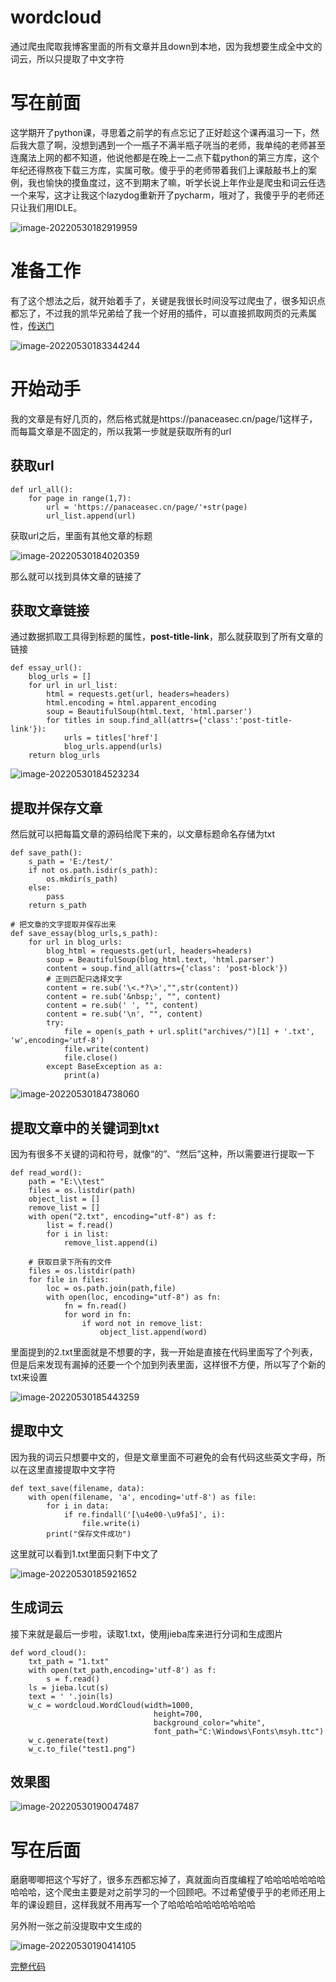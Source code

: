 # wordcloud

通过爬虫爬取我博客里面的所有文章并且down到本地，因为我想要生成全中文的词云，所以只提取了中文字符

# 写在前面

​    这学期开了python课，寻思着之前学的有点忘记了正好趁这个课再温习一下，然后我大意了啊，没想到遇到一个一瓶子不满半瓶子咣当的老师，我单纯的老师甚至连魔法上网的都不知道，他说他都是在晚上一二点下载python的第三方库，这个年纪还得熬夜下载三方库，实属可敬。傻乎乎的老师带着我们上课敲敲书上的案例，我也愉快的摸鱼度过，这不到期末了嘛，听学长说上年作业是爬虫和词云任选一个来写，这才让我这个lazydog重新开了pycharm，哦对了，我傻乎乎的老师还只让我们用IDLE。

![image-20220530182919959](https://s2.loli.net/2022/05/30/rWmVsL6KCA5uPnp.png)

# 准备工作

有了这个想法之后，就开始着手了，关键是我很长时间没写过爬虫了，很多知识点都忘了，不过我的凯华兄弟给了我一个好用的插件，可以直接抓取网页的元素属性，[传送门](https://github.com/huangwc94/scraping-helper-chrome-extension)

![image-20220530183344244](https://s2.loli.net/2022/05/30/B9WMXH6tjnReULv.png)

# 开始动手

我的文章是有好几页的，然后格式就是https://panaceasec.cn/page/1这样子，而每篇文章是不固定的，所以我第一步就是获取所有的url

## 获取url

```
def url_all():
    for page in range(1,7):
        url = 'https://panaceasec.cn/page/'+str(page)
        url_list.append(url)
```

获取url之后，里面有其他文章的标题

![image-20220530184020359](https://s2.loli.net/2022/05/30/wc1r28zDZXnjASk.png)

那么就可以找到具体文章的链接了

## 获取文章链接

通过数据抓取工具得到标题的属性，**post-title-link**，那么就获取到了所有文章的链接

```
def essay_url():
    blog_urls = []
    for url in url_list:
        html = requests.get(url, headers=headers)
        html.encoding = html.apparent_encoding
        soup = BeautifulSoup(html.text, 'html.parser')
        for titles in soup.find_all(attrs={'class':'post-title-link'}):
            urls = titles['href']
            blog_urls.append(urls)
    return blog_urls
```

![image-20220530184523234](https://s2.loli.net/2022/05/30/5wJGxQBrIcvAbph.png)

## 提取并保存文章

然后就可以把每篇文章的源码给爬下来的，以文章标题命名存储为txt

```
def save_path():
    s_path = 'E:/test/'
    if not os.path.isdir(s_path):
        os.mkdir(s_path)
    else:
        pass
    return s_path

# 把文章的文字提取并保存出来
def save_essay(blog_urls,s_path):
    for url in blog_urls:
        blog_html = requests.get(url, headers=headers)
        soup = BeautifulSoup(blog_html.text, 'html.parser')
        content = soup.find_all(attrs={'class': 'post-block'})
        # 正则匹配只选择文字
        content = re.sub('\<.*?\>',"",str(content))
        content = re.sub('&nbsp;', "", content)
        content = re.sub(' ', "", content)
        content = re.sub('\n', "", content)
        try:
            file = open(s_path + url.split("archives/")[1] + '.txt', 'w',encoding='utf-8')
            file.write(content)
            file.close()
        except BaseException as a:
            print(a)
```

![image-20220530184738060](https://s2.loli.net/2022/05/30/NL2CgXeK57OIMrV.png)

## 提取文章中的关键词到txt

因为有很多不关键的词和符号，就像“的”、“然后”这种，所以需要进行提取一下

```
def read_word():
    path = "E:\\test"
    files = os.listdir(path)
    object_list = []
    remove_list = []
    with open("2.txt", encoding="utf-8") as f:
        list = f.read()
        for i in list:
            remove_list.append(i)
    
    # 获取目录下所有的文件
    files = os.listdir(path)
    for file in files:
        loc = os.path.join(path,file)
        with open(loc, encoding="utf-8") as fn:
            fn = fn.read()
            for word in fn:
                if word not in remove_list:
                    object_list.append(word)
```

里面提到的2.txt里面就是不想要的字，我一开始是直接在代码里面写了个列表，但是后来发现有漏掉的还要一个个加到列表里面，这样很不方便，所以写了个新的txt来设置

![image-20220530185443259](https://s2.loli.net/2022/05/30/o64ZcmNXqDKg7yM.png)

## 提取中文

因为我的词云只想要中文的，但是文章里面不可避免的会有代码这些英文字母，所以在这里直接提取中文字符

```
def text_save(filename, data):
    with open(filename, 'a', encoding='utf-8') as file:
        for i in data:
            if re.findall('[\u4e00-\u9fa5]', i):
                file.write(i)
        print("保存文件成功")
```

这里就可以看到1.txt里面只剩下中文了

![image-20220530185921652](https://s2.loli.net/2022/05/30/RvdoOLgieJm26yz.png)

## 生成词云

接下来就是最后一步啦，读取1.txt，使用jieba库来进行分词和生成图片

```
def word_cloud():
    txt_path = "1.txt"
    with open(txt_path,encoding='utf-8') as f:
        s = f.read()
    ls = jieba.lcut(s)
    text = ' '.join(ls)
    w_c = wordcloud.WordCloud(width=1000,
                                height=700,
                                background_color="white",
                                font_path="C:\Windows\Fonts\msyh.ttc")
    w_c.generate(text)
    w_c.to_file("test1.png")
```

## 效果图

![image-20220530190047487](https://s2.loli.net/2022/05/30/nbw7vKEHQY9WeOC.png)

# 写在后面

磨磨唧唧把这个写好了，很多东西都忘掉了，真就面向百度编程了哈哈哈哈哈哈哈哈哈哈，这个爬虫主要是对之前学习的一个回顾吧。不过希望傻乎乎的老师还用上年的课设题目，这样我就不用再写一个了哈哈哈哈哈哈哈哈哈哈

另外附一张之前没提取中文生成的

![image-20220530190414105](https://s2.loli.net/2022/05/30/UwAOxREaohZnIrM.png)

[完整代码](https://github.com/panacea-6/wordcloud)
